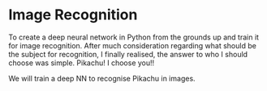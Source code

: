 # Image Recognition

To create a deep neural network in Python from the grounds up and train it for image recognition. After much consideration regarding what should be the subject for recognition, I finally realised, the answer to who I should choose was simple. Pikachu! I choose you!!

We will train a deep NN to recognise Pikachu in images. 
